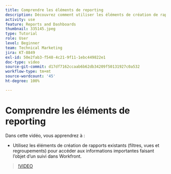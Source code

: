 ```yaml
---
title: Comprendre les éléments de reporting
description: Découvrez comment utiliser les éléments de création de rapports existants (filtres, vues et regroupements) pour accéder aux informations faisant l’objet d’un suivi dans Workfront.
activity: use
feature: Reports and Dashboards
thumbnail: 335145.jpeg
type: Tutorial
role: User
level: Beginner
team: Technical Marketing
jira: KT-8849
exl-id: 50e2fab3-f548-4c21-9f11-1ebc449822e1
doc-type: video
source-git-commit: d17df7162ccaab6b62db34209f50131927c0a532
workflow-type: tm+mt
source-wordcount: '45'
ht-degree: 100%

---
```


# Comprendre les éléments de reporting

Dans cette vidéo, vous apprendrez à :

* Utilisez les éléments de création de rapports existants (filtres, vues et regroupements) pour accéder aux informations importantes faisant l’objet d’un suivi dans Workfront.

>[!VIDEO](https://video.tv.adobe.com/v/335145/?quality=12&learn=on&enablevpops)
